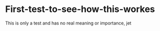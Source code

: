 First-test-to-see-how-this-workes
=================================

This is only a test and has no real meaning or importance, jet

